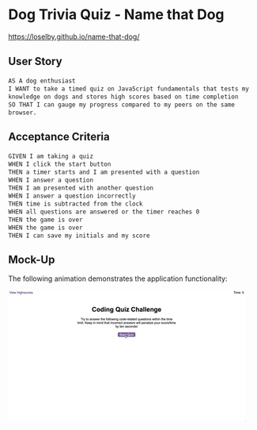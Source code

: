 # Dog Trivia Quiz - Name that Dog

https://loselby.github.io/name-that-dog/


## User Story

```
AS A dog enthusiast
I WANT to take a timed quiz on JavaScript fundamentals that tests my knowledge on dogs and stores high scores based on time completion
SO THAT I can gauge my progress compared to my peers on the same browser.
```

## Acceptance Criteria

```
GIVEN I am taking a quiz
WHEN I click the start button
THEN a timer starts and I am presented with a question
WHEN I answer a question
THEN I am presented with another question
WHEN I answer a question incorrectly
THEN time is subtracted from the clock
WHEN all questions are answered or the timer reaches 0
THEN the game is over
WHEN the game is over
THEN I can save my initials and my score
```

## Mock-Up

The following animation demonstrates the application functionality:

![A user clicks through an interactive coding quiz, then enters initials to save the high score before resetting and starting over.](assets/images/04-web-apis-homework-demo.gif)

